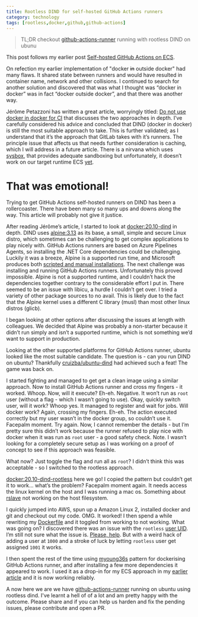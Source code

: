 ```yaml
---
title: Rootless DIND for self-hosted GitHub Actions runners
category: technology
tags: [rootless,docker,github,github-actions]
---
```

> TL;DR checkout [github-actions-runner](https://github.com/msyea/github-actions-runner) running with rootless DIND on ubunu


This post follows my earlier post [Self-hosted GitHub Actions on ECS](/technology/2021/01/07/self-hosted-github-actions-on-ecs.html).

On refection my earlier implementation of "docker ~~in~~ outside docker" had many flaws. It shared state between runners and would have resulted in container name, network and other collisions. I continued to search for another solution and discovered that was what I thought was “docker in docker” was in fact “docker outside docker”, and that there was another way.

Jérôme Petazzoni has written a great article, worryingly titled: [Do not use docker in docker for CI](https://jpetazzo.github.io/2015/09/03/do-not-use-docker-in-docker-for-ci/) that discusses the two approaches in depth. I’ve carefully considered his advice and concluded that DIND (docker in docker) is still the most suitable approach to take. This is further validated; as I understand that it’s the approach that GitLab takes with it’s runners. The principle issue that affects us that needs further consideration is caching, which I will address in a future article. There is a nirvana which uses [sysbox](https://github.com/nestybox/sysbox), that provides adequate sandboxing but unfortunately, it doesn’t work on our target runtime ECS [yet](https://github.com/aws/containers-roadmap/issues/1072).

# That was emotional!

Trying to get GitHub Actions self-hosted runners on DIND has been a rollercoaster. There have been many so many ups and downs along the way. This article will probably not give it justice.

After reading Jérôme’s article, I started to look at [docker:20.10-dind](https://github.com/docker-library/docker/tree/master/20.10/dind) in depth. DIND uses [alpine:3.13](https://hub.docker.com/_/alpine/) as its base, a small, simple and secure Linux distro, which sometimes can be challenging to get complex applications to play nicely with. GitHub Actions runners are based on Azure Pipelines Agents, so installing the .NET Core dependencies could be challenging. Luckily it was a breeze, Alpine is a supported run time, and Microsoft produces both [scripted and manual installations](https://docs.microsoft.com/en-us/dotnet/core/install/linux-alpine). The next challenge was installing and running GitHub Actions runners. Unfortunately this proved impossible. Alpine is not a supported runtime, and I couldn’t hack the dependencies together contrary to the considerable effort I put in. There seemed to be an issue with libicu, a hurdle I couldn’t get over. I tried a variety of other package sources to no avail. This is likely due to the fact that the Alpine kernel uses a different C library (musl) than most other linux distros (glicb).

I began looking at other options after discussing the issues at length with colleagues. We decided that Alpine was probably a non-starter because it didn’t run simply and isn’t a supported runtime, which is not something we’d want to support in production.

Looking at the other supported platforms for GitHub Actions runner, ubuntu looked like the most suitable candidate. The question is - can you run DIND on ubuntu? Thankfully [cruizba/ubuntu-dind](https://github.com/cruizba/ubuntu-dind) had achieved such a feat! The game was back on.

I started fighting and managed to get get a clean image using a similar approach. Now to install GitHub Actions runner and cross my fingers - it worked. Whoop. Now, will it execute? Eh-eh. Negative. It won’t run as `root` user (without a flag - which I wasn’t going to use). Okay, quickly switch user, will it work? Whoop yes. It managed to register and wait for jobs. Will docker work? Again, crossing my fingers. Eh-eh. The action executed correctly but my user wasn’t in the docker group, so couldn’t use it. Facepalm moment. Try again. Now, I cannot remember the details - but I’m pretty sure this didn’t work because the runner refused to play nice with docker when it was run as `root` user - a good safety check. Note. I wasn’t looking for a completely secure setup as I was working on a proof of concept to see if this approach was feasible.

What now? Just toggle the flag and run all as `root`? I didn’t think this was acceptable - so I switched to the rootless approach.

[docker:20.10-dind-rootless](https://github.com/docker-library/docker/tree/master/20.10/dind-rootless) here we go! I copied the pattern but couldn’t get it to work… what’s the problem? Facepalm moment again. It needs access the linux kernel on the host and I was running a mac os. Something about [rslave](https://www.google.com/search?q=docker+The+host+root+filesystem+is+mounted+as+%22master:122%22.+Setting+child+propagation+to+%22rslave%22+is+not+supported) not working on the host filesystem.

I quickly jumped into AWS, spun up a Amazon Linux 2, installed docker and git and checkout out my code. OMG. It worked! I then spend a while rewriting my [Dockerfile](https://github.com/msyea/github-actions-runner/blob/main/Dockerfile) and it toggled from working to not working. What was going on? I discovered there was an issue with the `rootless` [user UID](https://www.google.com/search?q=error:+failed+to+setup+UID/GID+map:+newuidmap+39+%5B0+1000+1+1+100000+65536+65537+100000+65536%5D+failed:+newuidmap:+write+to+uid_map+failed:+Invalid+argument). I’m still not sure what the issue is. [Please, help](https://github.com/msyea/github-actions-runner/issues/10). But with a weird hack of adding a user at `1000` and a stroke of luck by letting `rootless` user get assigned `1001` it works.

I then spent the rest of the time using [myoung36s](https://github.com/myoung34/docker-github-actions-runner) pattern for dockerising GitHub Actions runner, and after installing a few more dependencies it appeared to work. I used it as a drop-in for my ECS approach in my [earlier article](/technology/2021/01/07/self-hosted-github-actions-on-ecs.html) and it is now working reliably.

A now here we are we have [github-actions-runner](https://github.com/msyea/github-actions-runner) running on ubuntu using rootless dind. I've learnt a hell of of a lot and am pretty happy with the outcome. Please share and if you can help us harden and fix the pending issues, please contribute and open a PR.
